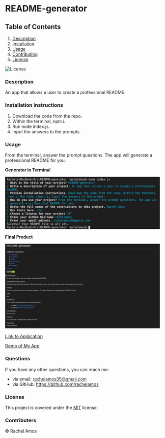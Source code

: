 # README-generator
## Table of Contents

1. [Description](#description)
2. [Installation](#installation-instructions)
3. [Usage](#usage)
4. [Contributing](#contributers)
5. [License](#license)

![License](https://img.shields.io/badge/License-MIT-green.svg)

### Description
An app that allows a user to create a professional README.

### Installation Instructions
1. Download the code from the repo.
2. Within the terminal, npm i.
3. Run node index.js.
4. Input the answers to the prompts.

### Usage
From the terminal, answer the prompt questions. The app will generate a professional README for you.

**Generator in Terminal**

![Generator in Terminal](images/generatorInTerminal.png)

**Final Product**

![Final Product](images/finalProduct.png)

[Link to Application](https://github.com/rachelamos/README-generator.git)

[Demo of My App](https://drive.google.com/file/d/163ykEheAxaouIHtQq82xtucj2MDa3sw2/view)

### Questions
If you have any other questions, you can reach me:
- via email: rachelamos35@gmail.com
- via GitHub: https://github.com/rachelamos

### License
This project is covered under the [MIT](LICENSE) license.

### Contributers
© Rachel Amos